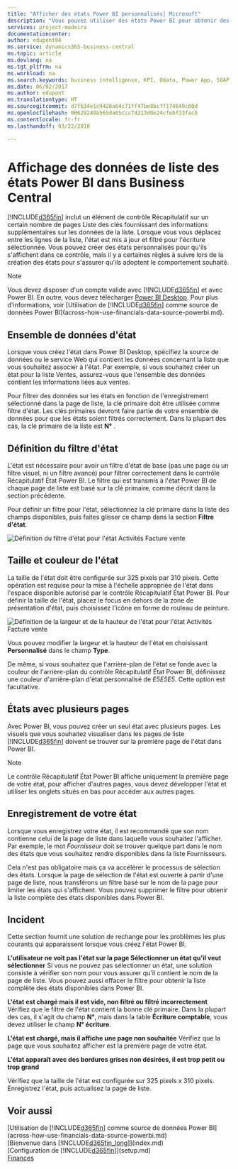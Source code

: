 ```yaml
---
title: "Afficher des états Power BI personnalisés| Microsoft"
description: "Vous pouvez utiliser des états Power BI pour obtenir des informations supplémentaires sur les données dans les listes dans Financials."
services: project-madeira
documentationcenter: 
author: edupont04
ms.service: dynamics365-business-central
ms.topic: article
ms.devlang: na
ms.tgt_pltfrm: na
ms.workload: na
ms.search.keywords: business intelligence, KPI, Odata, Power App, SOAP, analysis
ms.date: 06/02/2017
ms.author: edupont
ms.translationtype: HT
ms.sourcegitcommit: d7fb34e1c9428a64c71ff47be8bcff174649c00d
ms.openlocfilehash: 00629240e565da65ccc7d213d0e24cfebf33fac6
ms.contentlocale: fr-fr
ms.lasthandoff: 03/22/2018

---
```

# <a name="viewing-list-data-in-power-bi-reports-in-business-central"></a>Affichage des données de liste des états Power BI dans Business Central 
[!INCLUDE[d365fin](includes/d365fin_md.md)] inclut un élément de contrôle Récapitulatif sur un certain nombre de pages Liste des clés fournissant des informations supplémentaires sur les données de la liste. Lorsque vous vous déplacez entre les lignes de la liste, l'état est mis à jour et filtré pour l'écriture sélectionnée. Vous pouvez créer des états personnalisés pour qu'ils s'affichent dans ce contrôle, mais il y a certaines règles à suivre lors de la création des états pour s'assurer qu'ils adoptent le comportement souhaité.  

> [!NOTE]  
>   Vous devez disposer d'un compte valide avec [!INCLUDE[d365fin](includes/d365fin_md.md)] et avec Power BI. En outre, vous devez télécharger [Power BI Desktop](https://powerbi.microsoft.com/en-us/desktop/). Pour plus d'informations, voir [Utilisation de [!INCLUDE[d365fin](includes/d365fin_md.md)] comme source de données Power BI](across-how-use-financials-data-source-powerbi.md).  

## <a name="report-data-set"></a>Ensemble de données d'état
Lorsque vous créez l'état dans Power BI Desktop, spécifiez la source de données ou le service Web qui contient les données concernant la liste que vous souhaitez associer à l'état. Par exemple, si vous souhaitez créer un état pour la liste Ventes, assurez-vous que l'ensemble des données contient les informations liées aux ventes.  

Pour filtrer des données sur les états en fonction de l'enregistrement sélectionné dans la page de liste, la clé primaire doit être utilisée comme filtre d'état. Les clés primaires devront faire partie de votre ensemble de données pour que les états soient filtrés correctement. Dans la plupart des cas, la clé primaire de la liste est **N°** .  

## <a name="defining-the-report-filter"></a>Définition du filtre d'état
L'état est nécessaire pour avoir un filtre d'état de base (pas une page ou un filtre visuel, ni un filtre avancé) pour filtrer correctement dans le contrôle Récapitulatif État Power BI. Le filtre qui est transmis à l'état Power BI de chaque page de liste est basé sur la clé primaire, comme décrit dans la section précédente.  

Pour définir un filtre pour l'état, sélectionnez la clé primaire dans la liste des champs disponibles, puis faites glisser ce champ dans la section **Filtre d'état**.  

![Définition du filtre d'état pour l'état Activités Facture vente](./media/across-how-use-powerbi-reports-factbox/financials-powerbi-report-filter.png)

## <a name="report-size-and-color"></a>Taille et couleur de l'état
La taille de l'état doit être configurée sur 325 pixels par 310 pixels. Cette opération est requise pour la mise à l'échelle appropriée de l'état dans l'espace disponible autorisé par le contrôle Récapitulatif État Power BI. Pour définir la taille de l'état, placez le focus en dehors de la zone de présentation d'état, puis choisissez l'icône en forme de rouleau de peinture.

![Définition de la largeur et de la hauteur de l'état pour l'état Activités Facture vente](./media/across-how-use-powerbi-reports-factbox/financials-powerbi-report-sizing.png)

Vous pouvez modifier la largeur et la hauteur de l'état en choisissant **Personnalisé** dans le champ **Type**.

De même, si vous souhaitez que l'arrière-plan de l'état se fonde avec la couleur de l'arrière-plan du contrôle Récapitulatif État Power BI, définissez une couleur d'arrière-plan d'état personnalisé de *E5E5E5*. Cette option est facultative.  

## <a name="reports-with-multiple-pages"></a>États avec plusieurs pages
Avec Power BI, vous pouvez créer un seul état avec plusieurs pages. Les visuels que vous souhaitez visualiser dans les pages de liste [!INCLUDE[d365fin](includes/d365fin_md.md)] doivent se trouver sur la première page de l'état dans Power BI.  

> [!NOTE]  
>  Le contrôle Récapitulatif État Power BI affiche uniquement la première page de votre état, pour afficher d'autres pages, vous devez développer l'état et utiliser les onglets situés en bas pour accéder aux autres pages.  

## <a name="saving-your-report"></a>Enregistrement de votre état

Lorsque vous enregistrez votre état, il est recommandé que son nom contienne celui de la page de liste dans laquelle vous souhaitez l'afficher. Par exemple, le mot *Fournisseur* doit se trouver quelque part dans le nom des états que vous souhaitez rendre disponibles dans la liste Fournisseurs.  

Cela n'est pas obligatoire mais ça va accélérer le processus de sélection des états. Lorsque la page de sélection de l'état est ouverte à partir d'une page de liste, nous transférons un filtre basé sur le nom de la page pour limiter les états qui s'affichent.  Vous pouvez supprimer le filtre pour obtenir la liste complète des états disponibles dans Power BI.  

## <a name="troubleshooting"></a>Incident
Cette section fournit une solution de rechange pour les problèmes les plus courants qui apparaissent lorsque vous créez l'état Power BI.  

**L'utilisateur ne voit pas l'état sur la page Sélectionner un état qu'il veut sélectionner** Si vous ne pouvez pas sélectionner un état, une solution consiste à vérifier son nom pour vous assurer qu'il contient le nom de la page de liste. Vous pouvez aussi effacer le filtre pour obtenir la liste complète des états disponibles dans Power BI.  

**L'état est chargé mais il est vide, non filtré ou filtré incorrectement** Vérifiez que le filtre de l'état contient la bonne clé primaire. Dans la plupart des cas, il s'agit du champ **N°**, mais dans la table **Écriture comptable**, vous devez utiliser le champ **N° écriture**.

**L'état est chargé, mais il affiche une page non souhaitée** Vérifiez que la page que vous souhaitez afficher est la première page de votre état.  

**L'état apparaît avec des bordures grises non désirées, il est trop petit ou trop grand**

Vérifiez que la taille de l'état est configurée sur 325 pixels x 310 pixels. Enregistrez l'état, puis actualisez la page de liste.  

## <a name="see-also"></a>Voir aussi
[Utilisation de [!INCLUDE[d365fin](includes/d365fin_md.md)] comme source de données Power BI](across-how-use-financials-data-source-powerbi.md)  
[Bienvenue dans [!INCLUDE[d365fin_long](includes/d365fin_long_md.md)]](index.md)    
[Configuration de [!INCLUDE[d365fin](includes/d365fin_md.md)]](setup.md)    
[Finances](finance.md)  

